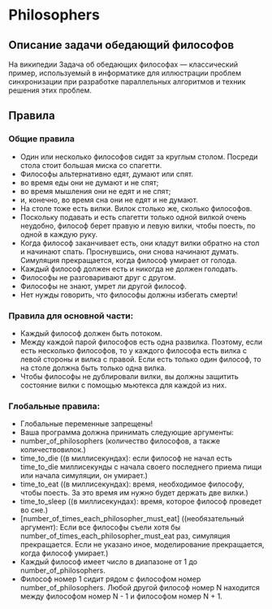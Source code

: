# Philosophers
## Описание задачи обедающий философов
На википедии
Задача об обедающих философах — классический пример, используемый в информатике для иллюстрации проблем синхронизации при разработке параллельных алгоритмов и техник решения этих проблем.
## Правила
### Общие правила 
- Один или несколько философов сидят за круглым столом. Посреди стола стоит большая миска со спагетти.
- Философы альтернативно едят, думают или спят.
-  во время еды они не думают и не спят;
-  во время мышления они не едят и не спят;
-  и, конечно, во время сна они не едят и не думают.
- На столе тоже есть вилки. Вилок столько же, сколько философов.
- Поскольку подавать и есть спагетти только одной вилкой очень неудобно, философ берет правую и левую вилки, чтобы поесть, по одной в каждую руку.
- Когда философ заканчивает есть, они кладут вилки обратно на стол и начинают спать. Проснувшись, они снова начинают думать. Симуляция прекращается, когда философ умирает от голода.
- Каждый философ должен есть и никогда не должен голодать.
- Философы не разговаривают друг с другом.
- Философы не знают, умрет ли другой философ.
- Нет нужды говорить, что философы должны избегать смерти!
### Правила для основной части:
- Каждый философ должен быть потоком.
- Между каждой парой философов есть одна развилка. Поэтому, если есть несколько философов, то у каждого философа есть вилка с левой стороны и вилка с правой. Если есть только один философ, то на столе должна быть только одна вилка.
- Чтобы философы не дублировали вилки, вы должны защитить состояние вилки с помощью мьютекса для каждой из них.

### Глобальные правила:
-	Глобальные переменные запрещены!
-	Ваша программа должна принимать следующие аргументы:
- 	number_of_philosophers (количество философов, а также количествовилок.)
-   time_to_die ((в миллисекундах): если философ не начал есть time_to_die миллисекунды с начала своего последнего приема пищи или начала симуляции, он умирает.)
-   time_to_eat ((в миллисекундах): время, необходимое философу, чтобы поесть. За это время им нужно будет держать две вилки.)
-   time_to_sleep ((в миллисекундах): время, которое философ проведет во сне.)
-   [number_of_times_each_philosopher_must_eat] ((необязательный аргумент): Если все философы съели хотя бы number_of_times_each_philosopher_must_eat раз, симуляция прекращается. Если не указано иное, моделирование прекращается, когда философ умирает.)
- Каждый философ имеет число в диапазоне от 1 до number_of_philosophers.
- Философ номер 1 сидит рядом с философом номер number_of_philosophers. Любой другой философ номер N находится между философом номер N - 1 и философом номер N + 1.
